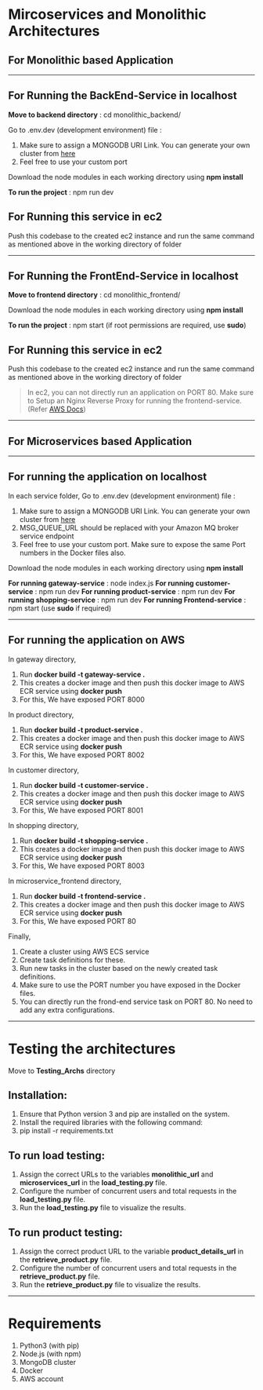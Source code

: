 # Mircoservices and Monolithic Architectures

## For Monolithic based Application
---
## For Running the BackEnd-Service in localhost

**Move to backend directory** : cd monolithic_backend/

Go to .env.dev (development environment) file :
1. Make sure to assign a MONGODB URI Link. You can generate your own cluster from [here](https://www.mongodb.com) 
2. Feel free to use your custom port


Download the node modules in each working directory using **npm install** 


**To run the project** : npm run dev


## For Running this service in ec2

Push this codebase to the created ec2 instance and run the same command as mentioned above in the working directory of folder

------ 

## For Running the FrontEnd-Service in localhost


**Move to frontend directory** : cd monolithic_frontend/

Download the node modules in each working directory using **npm install** 

**To run the project** : npm start (if root permissions are required, use **sudo**)


## For Running this service in ec2

Push this codebase to the created ec2 instance and run the same command as mentioned above in the working directory of folder

> In ec2, you can not directly run an application on PORT 80. Make sure to Setup an Nginx Reverse Proxy for running the frontend-service. (Refer [AWS Docs](https://aws.amazon.com/tutorials/setup-an-nginx-reverse-proxy/))


-------

## For Microservices based Application
-----
## For running the application on localhost

In each service folder, Go to .env.dev (development environment) file :
1. Make sure to assign a MONGODB URI Link. You can generate your own cluster from [here](https://www.mongodb.com)
2. MSG_QUEUE_URL should be replaced with your Amazon MQ broker service endpoint
3. Feel free to use your custom port. Make sure to expose the same Port numbers in the Docker files also.

Download the node modules in each working directory using **npm install** 

**For running gateway-service** : node index.js
**For running customer-service** : npm run dev
**For running product-service** : npm run dev
**For running shopping-service** : npm run dev
**For running Frontend-service** : npm start (use **sudo** if required)

-------

## For running the application on AWS

In gateway directory,

1. Run **docker build -t gateway-service .**
2. This creates a docker image and then push this docker image to AWS ECR service using **docker push**
3. For this, We have exposed PORT 8000

In product directory,

1. Run **docker build -t product-service .**
2. This creates a docker image and then push this docker image to AWS ECR service using **docker push**
3. For this, We have exposed PORT 8002

In customer directory,

1. Run **docker build -t customer-service .**
2. This creates a docker image and then push this docker image to AWS ECR service using **docker push**
3. For this, We have exposed PORT 8001

In shopping directory,

1. Run **docker build -t shopping-service .**
2. This creates a docker image and then push this docker image to AWS ECR service using **docker push**
3. For this, We have exposed PORT 8003
   
In microservice_frontend directory,

1. Run **docker build -t frontend-service .**
2. This creates a docker image and then push this docker image to AWS ECR service using **docker push**
3. For this, We have exposed PORT 80

Finally,
1. Create a cluster using AWS ECS service
2. Create task definitions for these.
3. Run new tasks in the cluster based on the newly created task definitions.
4. Make sure to use the PORT number you have exposed in the Docker files.
5. You can directly run the frond-end service task on PORT 80. No need to add any extra configurations.

-------

# Testing the architectures

Move to **Testing_Archs** directory

## Installation:
1. Ensure that Python version 3 and pip are installed on the system.
2. Install the required libraries with the following command:
3. pip install -r requirements.txt

## To run load testing:

1. Assign the correct URLs to the variables **monolithic_url** and **microservices_url** in the **load_testing.py** file.
2. Configure the number of concurrent users and total requests in the **load_testing.py** file.
3. Run the **load_testing.py** file to visualize the results.

## To run product testing:

1. Assign the correct product URL to the variable **product_details_url** in the **retrieve_product.py** file.
2. Configure the number of concurrent users and total requests in the **retrieve_product.py** file.
3. Run the **retrieve_product.py** file to visualize the results.

-------
# Requirements

1. Python3 (with pip)
2. Node.js (with npm)
3. MongoDB cluster
4. Docker
5. AWS account
